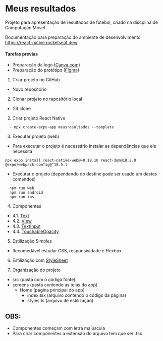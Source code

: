 # Meus resultados
Projeto para apresentação de resultados de futebol, criado na discplina de Computação Móvel


Documentação para preparação do ambiente de desenvolvimento
https://react-native.rocketseat.dev/


#### Tarefas prévias
* Preparação da logo ([Canva.com](http://bit.ly/meusresultadosufopa))
* Preparação do protótipo ([Figma](http://bit.ly/meusresultadosprototipo))

1. Criar projeto no GitHub
  - Novo repositório

2. Clonar projeto no repositório local
  - Git clone <link do projeto>

2. Criar projeto React Native
```
  - npx create-expo-app meusresultados --template
```

3. Executar projeto (web)
* Para executar o projeto é necessário instalar as dependências que ele necessita
```
npx expo install react-native-web@~0.18.10 react-dom@18.2.0 @expo/webpack-config@^18.0.1
```
* Executar o projeto (dependendo do destino pode ser usado um destes comandos)
```
  npm run web
  npm run android
  npm run ios
```

4. Componentes
  - 4.1. [Text](https://reactnative.dev/docs/text)
  - 4.2. [View](https://reactnative.dev/docs/view)
  - 4.3. [TextInput](https://reactnative.dev/docs/textinput)
  - 4.4. [TouchableOpacity](https://reactnative.dev/docs/touchableopacity)

5. Estilização Simples
  * Recomedável estudar CSS, responsividade e Flexbox

6. Estilização com [StyleSheet](https://reactnative.dev/docs/stylesheet)

7. Organização do projeto
  * src (pasta com o código fonte)
  * screens (pasta contendo as telas do app)
      * Home (página principal do app)
        - index.tsx (arquivo contendo o código da página)
        - styles.ts (arquivo de estilização)

## OBS:
* Componentes começam com letra maíuscula
* Para criar componentes a extensão do arquivo tem que ser .tsx